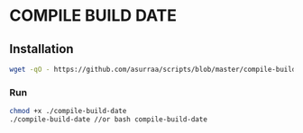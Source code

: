 # COMPILE BUILD DATE


## Installation 
```sh
wget -qO - https://github.com/asurraa/scripts/blob/master/compile-build-date/out/compile-build-date

```

### Run 
```sh 
chmod +x ./compile-build-date
./compile-build-date //or bash compile-build-date
```
